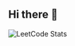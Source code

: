 ## Hi there 👋

![LeetCode Stats](https://leetcard.jacoblin.cool/snehasingh25?theme=dark&font=Donegal%20One&ext=heatmap)
<!--
**snehasingh-25/snehasingh-25** is a ✨ _special_ ✨ repository because its `README.md` (this file) appears on your GitHub profile.

Here are some ideas to get you started:

- 🔭 I’m currently working on ...
- 🌱 I’m currently learning ...
- 👯 I’m looking to collaborate on ...
- 🤔 I’m looking for help with ...
- 💬 Ask me about ...
- 📫 How to reach me: ...
- 😄 Pronouns: ...
- ⚡ Fun fact: ...
-->
